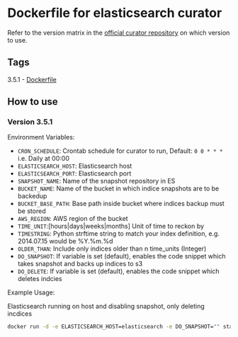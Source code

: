 # Dockerfile for elasticsearch curator

Refer to the version matrix in the [official curator repository](https://github.com/elastic/curator) on which version to use.

## Tags

3.5.1 - [Dockerfile](https://github.com/stakater/dockerfile-elasticsearch-curator/blob/master/3.5.1/Dockerfile)

## How to use

### Version 3.5.1

Environment Variables:

* `CRON_SCHEDULE`: Crontab schedule for curator to run, Default: `0 0 * * *` i.e. Daily at 00:00
* `ELASTICSEARCH_HOST`: Elasticsearch host
* `ELASTICSEARCH_PORT`: Elasticsearch port
* `SNAPSHOT_NAME`: Name of the snapshot repository in ES
* `BUCKET_NAME`: Name of the bucket in which indice snapshots are to be backedup
* `BUCKET_BASE_PATH`: Base path inside bucket where indices backup must be stored
* `AWS_REGION`: AWS region of the bucket
* `TIME_UNIT`:[hours|days|weeks|months] Unit of time to reckon by
* `TIMESTRING`: Python strftime string to match your index definition, e.g. 2014.07.15 would be %Y.%m.%d
* `OLDER_THAN`: Include only indices older than n time_units (Integer)
* `DO_SNAPSHOT`: If variable is set (default), enables the code snippet which takes snapshot and backs up indices to s3
* `DO_DELETE`: If variable is set (default), enables the code snippet which deletes indcies

Example Usage:

Elasticsearch running on host and disabling snapshot, only deleting incdices

```bash
docker run -d -e ELASTICSEARCH_HOST=elasticsearch -e DO_SNAPSHOT="" stakater/elasticsearch-curator
```